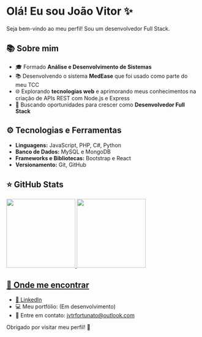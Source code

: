 # Olá! Eu sou João Vitor ✨

Seja bem-vindo ao meu perfil! Sou um desenvolvedor Full Stack.

## 📚 Sobre mim
- 🎓 Formado **Análise e Desenvolvimento de Sistemas**
- 📚 Desenvolvendo o sistema **MedEase** que foi usado como parte do meu TCC
- 🌐 Explorando **tecnologias web** e aprimorando meus conhecimentos na criação de APIs REST com Node.js e Express
- 🚀 Buscando oportunidades para crescer como **Desenvolvedor Full Stack**

## ⚙️ Tecnologias e Ferramentas
- **Linguagens:** JavaScript, PHP, C#, Python
- **Banco de Dados:** MySQL e MongoDB
- **Frameworks e Bibliotecas:** Bootstrap e React
- **Versionamento:** Git, GitHub

## ⭐ GitHub Stats
<a href="https://github.com/jvtrfortunato">
  <img height="180em" src="https://github-readme-stats.vercel.app/api?username=jvtrfortunato&show_icons=true&theme=radical&include_all_commits=true&count_private=true"/>
  <img height="180em" src="https://github-readme-stats.vercel.app/api/top-langs/?username=jvtrfortunato&layout=compact&langs_count=6&theme=radical"/>

## 👥 Onde me encontrar
- 👤 [LinkedIn](https://www.linkedin.com/in/jvtrfortunato/)
- 💻 Meu portfólio: (Em desenvolvimento)
- 💌 Entre em contato: jvtrfortunato@outlook.com

Obrigado por visitar meu perfil! 🚀
